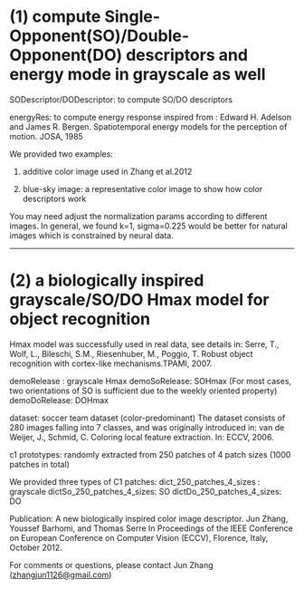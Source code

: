 
(1) compute Single-Opponent(SO)/Double-Opponent(DO) descriptors and energy mode in grayscale as well
===============
SODescriptor/DODescriptor: to compute SO/DO descriptors

energyRes: to compute energy response inspired from :
Edward H. Adelson and James R. Bergen. Spatiotemporal energy models for the perception of motion. JOSA, 1985



We provided two examples:
1. additive color image used in Zhang et al.2012

2. blue-sky image:
a representative color image to show how color descriptors work

You may need adjust the normalization params according to different images.
In general, we found k=1, sigma=0.225 would be better for natural images which is constrained  by neural data.


---------------------------------------------------------------------------


(2) a biologically inspired grayscale/SO/DO Hmax model for object recognition
===============

Hmax model was successfully used in real data, see details in:
Serre, T., Wolf, L., Bileschi, S.M., Riesenhuber, M., Poggio, T. Robust object
recognition with cortex-like mechanisms.TPAMI, 2007.

demoRelease  : grayscale Hmax
demoSoRelease: SOHmax (For most cases, two orientations of SO is sufficient due to the weekly oriented property)
demoDoRelease: DOHmax


dataset: soccer team dataset (color-predominant)
The dataset consists of 280 images falling into 7 classes, and was originally introduced in:
van de Weijer, J., Schmid, C. Coloring local feature extraction. In: ECCV, 2006.



c1 prototypes:  randomly extracted from 250 patches of 4 patch sizes (1000 patches in total)

We provided three types of C1 patches:
dict_250_patches_4_sizes  : grayscale 
dictSo_250_patches_4_sizes: SO
dictDo_250_patches_4_sizes: DO



Publication:
A new biologically inspired color image descriptor.
Jun Zhang, Youssef Barhomi, and Thomas Serre 
In Proceedings of the IEEE Conference on European Conference on Computer Vision (ECCV), Florence, Italy, October 2012. 



For comments or questions, please contact Jun Zhang (zhangjun1126@gmail.com)

